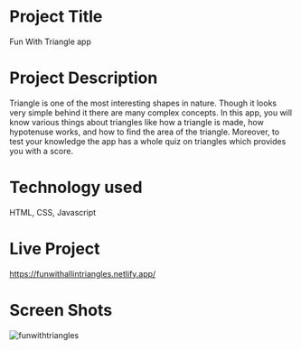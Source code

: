 # Project Title

Fun With Triangle app


# Project Description

Triangle is one of the most interesting shapes in nature. Though it looks very simple behind it there are many complex concepts. In this app, you will know various things about triangles like how a triangle is made, how hypotenuse works, and how to find the area of the triangle. Moreover, to test your knowledge the app has a whole quiz on triangles which provides you with a score.


# Technology used

HTML, CSS, Javascript


# Live Project

https://funwithallintriangles.netlify.app/


# Screen Shots 

![funwithtriangles](https://user-images.githubusercontent.com/116138513/208687615-43c4316d-5b43-4e71-ae57-50a91d63ed76.PNG)



